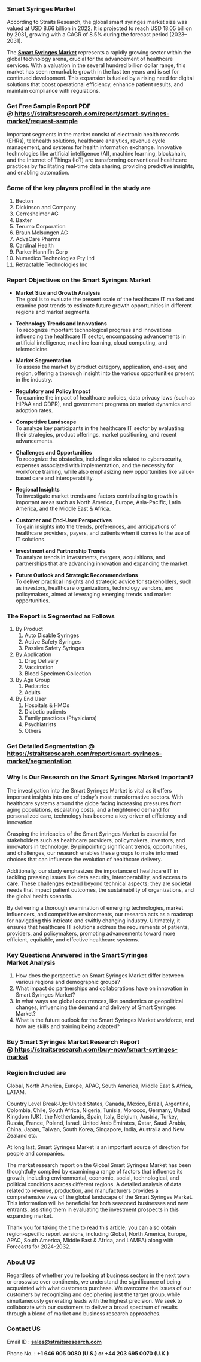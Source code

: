 <h3><strong>Smart Syringes Market</strong></h3>
<p>According to Straits Research, the global smart syringes market size was valued at USD 8.66 billion in 2022. It is projected to reach USD 18.05 billion by 2031, growing with a CAGR of 8.5% during the forecast period (2023–2031).</p>
<p>The <strong><a href=https://straitsresearch.com/report/smart-syringes-market>Smart Syringes Market</a></strong> represents a rapidly growing sector within the global technology arena, crucial for the advancement of healthcare services. With a valuation in the several hundred billion dollar range, this market has seen remarkable growth in the last ten years and is set for continued development. This expansion is fueled by a rising need for digital solutions that boost operational efficiency, enhance patient results, and maintain compliance with regulations.</p>
<h3><strong>Get Free Sample Report PDF @&nbsp;<a href=https://straitsresearch.com/report/smart-syringes-market/request-sample>https://straitsresearch.com/report/smart-syringes-market/request-sample</a></strong></h3>
<p>Important segments in the market consist of electronic health records (EHRs), telehealth solutions, healthcare analytics, revenue cycle management, and systems for health information exchange. Innovative technologies like artificial intelligence (AI), machine learning, blockchain, and the Internet of Things (IoT) are transforming conventional healthcare practices by facilitating real-time data sharing, providing predictive insights, and enabling automation.</p>
<h3><strong>Some of the key players profiled in the study are</strong></h3>
<p><ol>
<li>Becton</li>
<li>Dickinson and Company</li>
<li>Gerresheimer AG</li>
<li>Baxter</li>
<li>Terumo Corporation</li>
<li>Braun Melsungen AG</li>
<li>AdvaCare Pharma</li>
<li>Cardinal Health</li>
<li>Parker Hannifin Corp</li>
<li>Numedico Technologies Pty Ltd</li>
<li>Retractable Technologies Inc</li>
</ol></p>
<h3>Report Objectives on the Smart Syringes Market</h3>
<ul>
<li>
<p><strong>Market Size and Growth Analysis</strong><br />The goal is to evaluate the present scale of the healthcare IT market and examine past trends to estimate future growth opportunities in different regions and market segments.</p>
</li>
<li>
<p><strong>Technology Trends and Innovations</strong><br />To recognize important technological progress and innovations influencing the healthcare IT sector, encompassing advancements in artificial intelligence, machine learning, cloud computing, and telemedicine.</p>
</li>
<li>
<p><strong>Market Segmentation</strong><br />To assess the market by product category, application, end-user, and region, offering a thorough insight into the various opportunities present in the industry.</p>
</li>
<li>
<p><strong>Regulatory and Policy Impact</strong><br />To examine the impact of healthcare policies, data privacy laws (such as HIPAA and GDPR), and government programs on market dynamics and adoption rates.</p>
</li>
<li>
<p><strong>Competitive Landscape</strong><br />To analyze key participants in the healthcare IT sector by evaluating their strategies, product offerings, market positioning, and recent advancements.</p>
</li>
<li>
<p><strong>Challenges and Opportunities</strong><br />To recognize the obstacles, including risks related to cybersecurity, expenses associated with implementation, and the necessity for workforce training, while also emphasizing new opportunities like value-based care and interoperability.</p>
</li>
<li>
<p><strong>Regional Insights</strong><br />To investigate market trends and factors contributing to growth in important areas such as North America, Europe, Asia-Pacific, Latin America, and the Middle East &amp; Africa.</p>
</li>
<li>
<p><strong>Customer and End-User Perspectives</strong><br />To gain insights into the trends, preferences, and anticipations of healthcare providers, payers, and patients when it comes to the use of IT solutions.</p>
</li>
<li>
<p><strong>Investment and Partnership Trends</strong><br />To analyze trends in investments, mergers, acquisitions, and partnerships that are advancing innovation and expanding the market.</p>
</li>
<li>
<p><strong>Future Outlook and Strategic Recommendations</strong><br />To deliver practical insights and strategic advice for stakeholders, such as investors, healthcare organizations, technology vendors, and policymakers, aimed at leveraging emerging trends and market opportunities.</p>
</li>
</ul>
<h3><strong>The Report is Segmented as Follows</strong></h3>
<p><ol>
<li>By Product
<ol>
<li>Auto Disable Syringes</li>
<li>Active Safety Syringes</li>
<li>Passive Safety Syringes</li>
</ol>
</li>
<li>By Application
<ol>
<li>Drug Delivery</li>
<li>Vaccination</li>
<li>Blood Specimen Collection</li>
</ol>
</li>
<li>By Age Group
<ol>
<li>Pediatrics</li>
<li>Adults</li>
</ol>
</li>
<li>By End User
<ol>
<li>Hospitals &amp; HMOs</li>
<li>Diabetic patients</li>
<li>Family practices (Physicians)</li>
<li>Psychiatrists</li>
<li>Others</li>
</ol>
</li>
</ol></p>
<h3>Get Detailed Segmentation @ <a href=https://straitsresearch.com/report/smart-syringes-market/segmentation>https://straitsresearch.com/report/smart-syringes-market/segmentation</a></h3>
<h3>Why Is Our Research on the&nbsp;Smart Syringes Market Important?</h3>
<p>The investigation into the Smart Syringes Market is vital as it offers important insights into one of today&rsquo;s most transformative sectors. With healthcare systems around the globe facing increasing pressures from aging populations, escalating costs, and a heightened demand for personalized care, technology has become a key driver of efficiency and innovation.</p>
<p>Grasping the intricacies of the Smart Syringes Market is essential for stakeholders such as healthcare providers, policymakers, investors, and innovators in technology. By pinpointing significant trends, opportunities, and challenges, our research enables these groups to make informed choices that can influence the evolution of healthcare delivery.</p>
<p>Additionally, our study emphasizes the importance of healthcare IT in tackling pressing issues like data security, interoperability, and access to care. These challenges extend beyond technical aspects; they are societal needs that impact patient outcomes, the sustainability of organizations, and the global health scenario.</p>
<p>By delivering a thorough examination of emerging technologies, market influencers, and competitive environments, our research acts as a roadmap for navigating this intricate and swiftly changing industry. Ultimately, it ensures that healthcare IT solutions address the requirements of patients, providers, and policymakers, promoting advancements toward more efficient, equitable, and effective healthcare systems.</p>
<h3>Key Questions Answered in the&nbsp;Smart Syringes Market&nbsp;Analysis</h3>
<ol>
<li>How does the perspective on Smart Syringes Market differ between various regions and demographic groups?</li>
<li>What impact do partnerships and collaborations have on innovation in Smart Syringes Market?</li>
<li>In what ways are global occurrences, like pandemics or geopolitical changes, influencing the demand and delivery of Smart Syringes Market?</li>
<li>What is the future outlook for the Smart Syringes Market workforce, and how are skills and training being adapted?</li>
</ol>
<h3>Buy Smart Syringes Market Research Report @&nbsp;<strong><a href=https://straitsresearch.com/buy-now/smart-syringes-market>https://straitsresearch.com/buy-now/smart-syringes-market</a></strong></h3>
<h3>Region Included are</h3>
<p>Global, North America, Europe, APAC, South America, Middle East &amp; Africa, LATAM.</p>
<p>Country Level Break-Up: United States, Canada, Mexico, Brazil, Argentina, Colombia, Chile, South Africa, Nigeria, Tunisia, Morocco, Germany, United Kingdom (UK), the Netherlands, Spain, Italy, Belgium, Austria, Turkey, Russia, France, Poland, Israel, United Arab Emirates, Qatar, Saudi Arabia, China, Japan, Taiwan, South Korea, Singapore, India, Australia and New Zealand etc.</p>
<p>At long last, Smart Syringes Market is an important source of direction for people and companies.</p>
<p>The market research report on the Global Smart Syringes Market has been thoughtfully compiled by examining a range of factors that influence its growth, including environmental, economic, social, technological, and political conditions across different regions. A detailed analysis of data related to revenue, production, and manufacturers provides a comprehensive view of the global landscape of the Smart Syringes Market. This information will be beneficial for both seasoned businesses and new entrants, assisting them in evaluating the investment prospects in this expanding market.</p>
<p>Thank you for taking the time to read this article; you can also obtain region-specific report versions, including Global, North America, Europe, APAC, South America, Middle East &amp; Africa, and LAMEA) along with Forecasts for 2024-2032.</p>
<h3>About US</h3>
<p>Regardless of whether you're looking at business sectors in the next town or crosswise over continents, we understand the significance of being acquainted with what customers purchase. We overcome the issues of our customers by recognizing and deciphering just the target group, while simultaneously generating leads with the highest precision. We seek to collaborate with our customers to deliver a broad spectrum of results through a blend of market and business research approaches.</p>
<h3>Contact US</h3>
<p>Email ID :&nbsp;<strong><a href=mailto:sales@straitsresearch.com>sales@straitsresearch.com</a></strong></p>
<p>Phone No. :&nbsp;<strong>+1 646 905 0080 (U.S.) or&nbsp;+44 203 695 0070 (U.K.)</strong></p>
